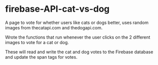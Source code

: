 # firebase-API-cat-vs-dog
A page to vote for whether users like cats or dogs better, uses random images from thecatapi.com and thedogapi.com. 
<P>Wrote the functions that run whenever the user clicks on the 2 different images to vote for a cat or dog.
<P>These will read and write the cat and dog votes to the Firebase database and update the span tags for votes.
